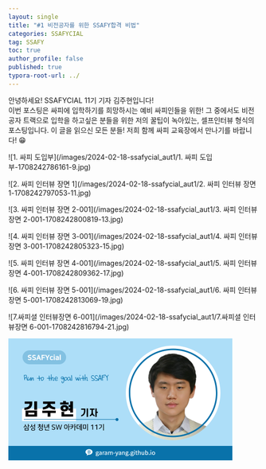 ```yaml
---
layout: single
title: "#1 비전공자를 위한 SSAFY합격 비법"
categories: SSAFYCIAL
tag: SSAFY
toc: true
author_profile: false
published: true
typora-root-url: ../
---
```

 안녕하세요! SSAFYCIAL 11기 기자 김주현입니다!  
이번 포스팅은 싸피에 입학하기를 희망하시는 예비 싸피인들을 위한! 그 중에서도 비전공자 트랙으로 입학을 하고싶은 분들을 위한 저의 꿀팁이 녹아있는, 셀프인터뷰 형식의 포스팅입니다. 이 글을 읽으신 모든 분들! 저희 함께 싸피 교육장에서 만나기를 바랍니다! 😁

![1. 싸피 도입부](/images/2024-02-18-ssafycial_aut1/1. 싸피 도입부-1708242786161-9.jpg)

![2. 싸피 인터뷰 장면 1](/images/2024-02-18-ssafycial_aut1/2. 싸피 인터뷰 장면 1-1708242797053-11.jpg)

![3. 싸피 인터뷰 장면 2-001](/images/2024-02-18-ssafycial_aut1/3. 싸피 인터뷰 장면 2-001-1708242800819-13.jpg)

![4. 싸피 인터뷰 장면 3-001](/images/2024-02-18-ssafycial_aut1/4. 싸피 인터뷰 장면 3-001-1708242805323-15.jpg)

![5. 싸피 인터뷰 장면 4-001](/images/2024-02-18-ssafycial_aut1/5. 싸피 인터뷰 장면 4-001-1708242809362-17.jpg)

![6. 싸피 인터뷰 장면 5-001](/images/2024-02-18-ssafycial_aut1/6. 싸피 인터뷰 장면 5-001-1708242813069-19.jpg)

![7.싸피셜 인터뷰장면 6-001](/images/2024-02-18-ssafycial_aut1/7.싸피셜 인터뷰장면 6-001-1708242816794-21.jpg)

<img src="/images/2024-02-18-ssafycial_aut1/11기_구미_김주현-1708242820675-23.png" alt="11기_구미_김주현" style="zoom:50%;" />
